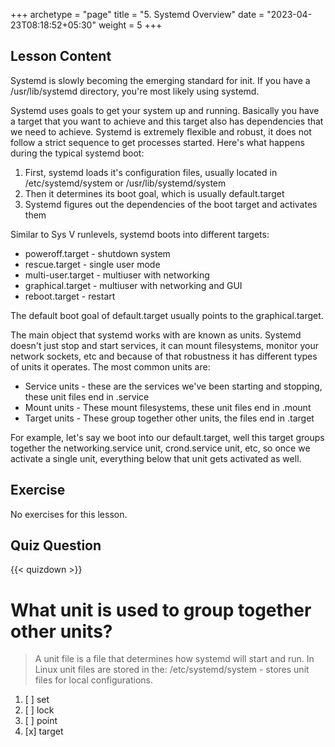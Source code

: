 +++
archetype = "page"
title = "5. Systemd Overview"
date = "2023-04-23T08:18:52+05:30"
weight = 5
+++

## Lesson Content

Systemd is slowly becoming the emerging standard for init. If you have a /usr/lib/systemd directory, you're most likely using systemd.

Systemd uses goals to get your system up and running. Basically you have a target that you want to achieve and this target also has dependencies that we need to achieve. Systemd is extremely flexible and robust, it does not follow a strict sequence to get processes started. Here's what happens during the typical systemd boot:

1. First, systemd loads it's configuration files, usually located in /etc/systemd/system or /usr/lib/systemd/system
2. Then it determines its boot goal, which is usually default.target
3. Systemd figures out the dependencies of the boot target and activates them


Similar to Sys V runlevels, systemd boots into different targets:

* poweroff.target - shutdown system
* rescue.target - single user mode
* multi-user.target - multiuser with networking
* graphical.target - multiuser with networking and GUI
* reboot.target - restart


The default boot goal of default.target usually points to the graphical.target. 

The main object that systemd works with are known as units. Systemd doesn't just stop and start services, it can mount filesystems, monitor your network sockets, etc and because of that robustness it has different types of units it operates. The most common units are:

* Service units - these are the services we've been starting and stopping, these unit files end in .service
* Mount units - These mount filesystems, these unit files end in .mount
* Target units - These group together other units, the files end in .target


For example, let's say we boot into our default.target, well this target groups together the networking.service unit, crond.service unit, etc, so once we activate a single unit, everything below that unit gets activated as well.

## Exercise

No exercises for this lesson.

## Quiz Question

{{< quizdown >}}

# What unit is used to group together other units?

> A unit file is a file that determines how systemd will start and run. In Linux unit files are stored in the: /etc/systemd/system - stores unit files for local configurations.

1. [ ] set
2. [ ] lock
3. [ ] point
4. [x] target

